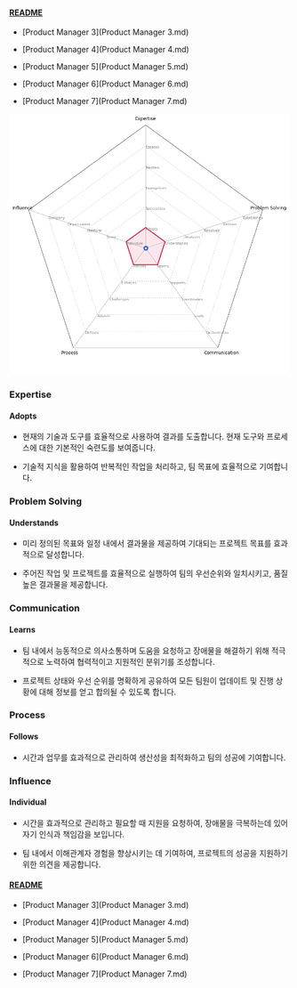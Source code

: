 
#### [README](README.md)
* [Product Manager 3](Product Manager 3.md)

* [Product Manager 4](Product Manager 4.md)

* [Product Manager 5](Product Manager 5.md)

* [Product Manager 6](Product Manager 6.md)

* [Product Manager 7](Product Manager 7.md)

<picture>
  <img alt="Template Chart" src="charts/Product Manager 3.png">
</picture>

        
### Expertise
            
#### Adopts

* 현재의 기술과 도구를 효율적으로 사용하여 결과를 도출합니다. 현재 도구와 프로세스에 대한 기본적인 숙련도를 보여줍니다.

* 기술적 지식을 활용하여 반복적인 작업을 처리하고, 팀 목표에 효율적으로 기여합니다.
        
### Problem Solving
            
#### Understands

* 미리 정의된 목표와 일정 내에서 결과물을 제공하여 기대되는 프로젝트 목표를 효과적으로 달성합니다.

* 주어진 작업 및 프로젝트를 효율적으로 실행하여 팀의 우선순위와 일치시키고, 품질 높은 결과물을 제공합니다.

### Communication
            
#### Learns

* 팀 내에서 능동적으로 의사소통하며 도움을 요청하고 장애물을 해결하기 위해 적극적으로 노력하여 협력적이고 지원적인 분위기를 조성합니다.

* 프로젝트 상태와 우선 순위를 명확하게 공유하여 모든 팀원이 업데이트 및 진행 상황에 대해 정보를 얻고 합의될 수 있도록 합니다.

### Process
            
#### Follows

* 시간과 업무를 효과적으로 관리하여 생산성을 최적화하고 팀의 성공에 기여합니다.

### Influence
            
#### Individual

* 시간을 효과적으로 관리하고 필요할 때 지원을 요청하여, 장애물을 극복하는데 있어 자기 인식과 책임감을 보입니다.

* 팀 내에서 이해관계자 경험을 향상시키는 데 기여하여, 프로젝트의 성공을 지원하기 위한 의견을 제공합니다.

#### [README](README.md)
* [Product Manager 3](Product Manager 3.md)

* [Product Manager 4](Product Manager 4.md)

* [Product Manager 5](Product Manager 5.md)

* [Product Manager 6](Product Manager 6.md)

* [Product Manager 7](Product Manager 7.md)
